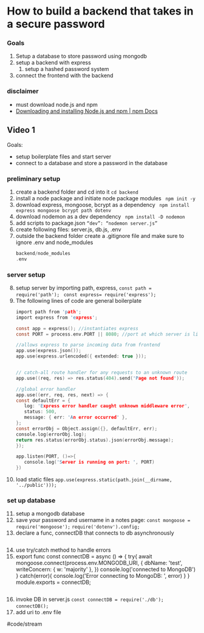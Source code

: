 # How to build a backend that takes in a secure password
### Goals
1. Setup a database to store password using mongodb
2. setup a backend with express
   1. setup a hashed password system
3. connect the frontend with the backend

### disclaimer
* must download node.js and npm 
* [Downloading and installing Node.js and npm | npm Docs](https://docs.npmjs.com/downloading-and-installing-node-js-and-npm)
## Video 1
Goals: 
* setup boilerplate files and start server 
* connect to a database and store a password in the database
### preliminary setup
1. create a backend folder and cd into it
   ` cd backend `
2. install a node package and initiate node package modules
   ` npm init -y`
3. download express, mongoose, bcrypt as a dependency
   ` npm install express mongoose bcrypt path dotenv`
4. download nodemon as a dev dependency
   ` npm install -D nodemon`
5. add scripts to package.json
   ` “dev”: “nodemon server.js” `
6. create following files: server.js, db.js, .env
7. outside the backend folder create a .gitignore file and make sure to ignore .env and node_modules
   ```c
   backend/node_modules
   .env 

### server setup
8. setup server by importing path, express,
   ` const path =  require('path'); `
   ` const express= require('express');`
9. The following lines of code are general boilerplate
   ```c
   import path from 'path';
   import express from 'express';

   const app = express(); //instantiates express
   const PORT = process.env.PORT || 8080; //port at which server is listening

   //allows express to parse incoming data from frontend
   app.use(express.json());
   app.use(express.urlencoded({ extended: true }));


   // catch-all route handler for any requests to an unknown route
   app.use((req, res) => res.status(404).send('Page not found'));

   //global error handler
   app.use((err, req, res, next) => {
   const defaultErr = {
      log: 'Express error handler caught unknown middleware error',
      status: 500,
      message: { err: 'An error occurred' },
   };
   const errorObj = Object.assign({}, defaultErr, err);
   console.log(errorObj.log);
   return res.status(errorObj.status).json(errorObj.message);
   });

   app.listen(PORT, ()=>{
      console.log('Server is running on port: ', PORT)
   })

10. load static files
   `app.use(express.static(path.join(__dirname, '../public')));`

### set up database
11. setup a mongodb database
12. save your password and username in a notes page:
   `const mongoose = require('mongoose');`
   `require('dotenv').config;`
13. declare a func, connectDB that connects to db asynchronously
    ```c
   1. use try/catch method to handle errors
   2. export func
      const connectDB = async () => {
      try{
      await mongoose.connect(process.env.MONGODB_URI, {
      dbName: 'test',
      writeConcern: { w: 'majority' },
      })
      console.log('connected to MongoDB')
      }
      catch(error){
         console.log('Error connecting to MongoDB: ', error)
      }
      }
      module.exports = connectDB;
      ```
14. invoke DB in server.js
    `const connectDB = require('./db'); `
    ` connectDB(); `
15. add uri to .env file





#code/stream